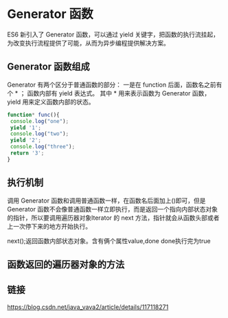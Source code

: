 # Generator 函数
ES6 新引入了 Generator 函数，可以通过 yield 关键字，把函数的执行流挂起，为改变执行流程提供了可能，从而为异步编程提供解决方案。

## Generator 函数组成

Generator 有两个区分于普通函数的部分：
一是在 function 后面，函数名之前有个 * ；
函数内部有 yield 表达式。
其中 * 用来表示函数为 Generator 函数，yield 用来定义函数内部的状态。

```js
function* func(){
 console.log("one");
 yield '1';
 console.log("two");
 yield '2'; 
 console.log("three");
 return '3';
}
```

## 执行机制
调用 Generator 函数和调用普通函数一样，在函数名后面加上()即可，但是 Generator 函数不会像普通函数一样立即执行，而是返回一个指向内部状态对象的指针，所以要调用遍历器对象Iterator 的 next 方法，指针就会从函数头部或者上一次停下来的地方开始执行。

next();返回函数内部状态对象。含有俩个属性value,done
done执行完为true

## 函数返回的遍历器对象的方法




## 链接
https://blog.csdn.net/java_vava2/article/details/117118271